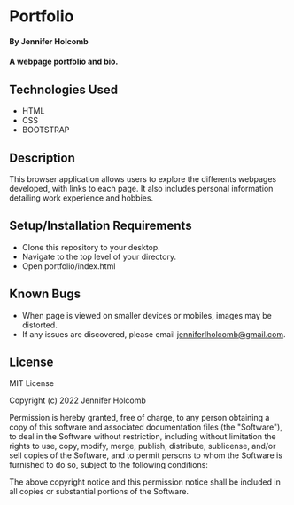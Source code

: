 # Portfolio

#### By Jennifer Holcomb

#### A webpage portfolio and bio.

## Technologies Used

* HTML
* CSS
* BOOTSTRAP

## Description

This browser application allows users to explore the differents webpages developed, with links to each page. It also includes personal information detailing work experience and hobbies.

## Setup/Installation Requirements

* Clone this repository to your desktop.
* Navigate to the top level of your directory.
* Open portfolio/index.html

## Known Bugs

* When page is viewed on smaller devices or mobiles, images may be distorted.
* If any issues are discovered, please email jenniferlholcomb@gmail.com.

## License

MIT License

Copyright (c) 2022 Jennifer Holcomb

Permission is hereby granted, free of charge, to any person obtaining a copy
of this software and associated documentation files (the "Software"), to deal
in the Software without restriction, including without limitation the rights
to use, copy, modify, merge, publish, distribute, sublicense, and/or sell
copies of the Software, and to permit persons to whom the Software is
furnished to do so, subject to the following conditions:

The above copyright notice and this permission notice shall be included in all
copies or substantial portions of the Software.